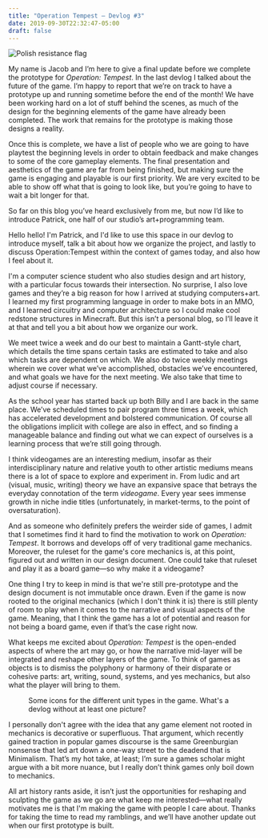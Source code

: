 ```yaml
---
title: "Operation Tempest – Devlog #3"
date: 2019-09-30T22:32:47-05:00
draft: false
---
```


<img src="/images/flag_banner.png" alt="Polish resistance flag">

My name is Jacob and I’m here to give a final update before we complete the prototype for _Operation: Tempest_. In the last devlog I talked about the future of the game. I’m happy to report that we’re on track to have a prototype up and running sometime before the end of the month! We have been working hard on a lot of stuff behind the scenes, as much of the design for the beginning elements of the game have already been completed. The work that remains for the prototype is making those designs a reality. 

Once this is complete, we have a list of people who we are going to have playtest the beginning levels in order to obtain feedback and make changes to some of the core gameplay elements. The final presentation and aesthetics of the game are far from being finished, but making sure the game is engaging and playable is our first priority. We are very excited to be able to show off what that is going to look like, but you’re going to have to wait a bit longer for that. 

So far on this blog you’ve heard exclusively from me, but now I’d like to introduce Patrick, one half of our studio’s art+programming team.

Hello hello! I'm Patrick, and I'd like to use this space in our devlog to introduce myself, talk a bit about how we organize the project, and lastly to discuss Operation:Tempest within the context of games today, and also how I feel about it.

I'm a computer science student who also studies design and art history, with a particular focus towards their intersection. No surprise, I also love games and they’re a big reason for how I arrived at studying computers+art. I learned my first programming language in order to make bots in an MMO, and I learned circuitry and computer architecture so I could make cool redstone structures in Minecraft. But this isn’t a personal blog, so I’ll leave it at that and tell you a bit about how we organize our work.

We meet twice a week and do our best to maintain a Gantt-style chart, which details the time spans certain tasks are estimated to take and also which tasks are dependent on which. We also do twice weekly meetings wherein we cover what we’ve accomplished, obstacles we’ve encountered, and what goals we have for the next meeting. We also take that time to adjust course if necessary.

As the school year has started back up both Billy and I are back in the same place. We’ve scheduled times to pair program three times a week, which has accelerated development and bolstered communication. Of course all the obligations implicit with college are also in effect, and so finding a manageable balance and finding out what we can expect of ourselves is a learning process that we’re still going through.

I think videogames are an interesting medium, insofar as their interdisciplinary nature and relative youth to other artistic mediums means there is a lot of space to explore and experiment in. From ludic and art (visual, music, writing) theory we have an expansive space that betrays the everyday connotation of the term *videogame*. Every year sees immense growth in niche indie titles (unfortunately, in market-terms, to the point of oversaturation).

And as someone who definitely prefers the weirder side of games, I admit that I sometimes find it hard to find the motivation to work on _Operation: Tempest_. It borrows and develops off of very traditional game mechanics. Moreover, the ruleset for the game's core mechanics is, at this point, figured out and written in our design document. One could take that ruleset and play it as a board game—so why make it a videogame?

One thing I try to keep in mind is that we're still pre-prototype and the design document is not immutable once drawn. Even if the game is now rooted to the original mechanics (which I don't think it is) there is still plenty of room to play when it comes to the narrative and visual aspects of the game. Meaning, that I think the game has a lot of potential and reason for not being a board game, even if that’s the case right now. 

What keeps me excited about _Operation: Tempest_ is the open-ended aspects of where the art may go, or how the narrative mid-layer will be integrated and reshape other layers of the game. To think of games as objects is to dismiss the polyphony or harmony of their disparate or cohesive parts: art, writing, sound, systems, and yes mechanics, but also what the player will bring to them.

<figure>
<img src="/images/blog3_icons.png" alt="">
<figcaption>Some icons for the different unit types in the game. What's a devlog without at least one picture?</figcaption>
</figure>

I personally don't agree with the idea that any game element not rooted in mechanics is decorative or superfluous. That argument, which recently gained traction in popular games discourse is the same Greenburgian nonsense that led art down a one-way street to the deadend that is Minimalism. That’s my hot take, at least; I’m sure a games scholar might argue with a bit more nuance, but I really don’t think games only boil down to mechanics.

All art history rants aside, it isn’t just the opportunities for reshaping and sculpting the game as we go are what keep me interested—what really motivates me is that I'm making the game with people I care about. Thanks for taking the time to read my ramblings, and we’ll have another update out when our first prototype is built.
